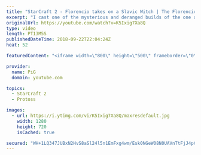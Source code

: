 ```yaml
---
title: "StarCraft 2 - Florencio takes on a Slavic Witch | The Florencio Files #22"
excerpt: "I cast one of the mysterious and deranged builds of the one and only Florencio, the dude that invented the proxy nexus recall rush -- Watch live at https://www.twitch.tv/x5_pig"
originalUrl: https://youtube.com/watch?v=K5Ixig7Xa8Q
type: video
length: PT13M5S
publishedDateTime: 2018-09-22T22:04:24Z
heat: 52

featuredContent: "<iframe width=\"800\" height=\"500\" frameborder=\"0\" src=\"https://www.youtube.com/embed/K5Ixig7Xa8Q\" allow=\"accelerometer; autoplay; encrypted-media; gyroscope; picture-in-picture\" allowfullscreen></iframe>"

provider:
  name: PiG
  domain: youtube.com

topics:
  - StarCraft 2
  - Protoss

images:
  - url: https://i.ytimg.com/vi/K5Ixig7Xa8Q/maxresdefault.jpg
    width: 1280
    height: 720
    isCached: true

secured: "WH+1LQ347JUBxN2HvS8aSl24l5n1EmFxg4wm/Esk0NGeW08N0UAVnTtFjJ4pCnU3fDUZvlbx6E6GJ2uMz02dSeFbd8EfaqM53Hv5+ULBoI8+R/EItoLI6eCB7Jk9yA2BoS/haoSNlAtLLu1gEm5esIkQv614aTNOA/opoHfqh2bKwb3usuvGbd4rIRJ9TTkJ4pgY+BdtMgvU2ObUTCtAKKtX1b/8ZU2pEmtTLRiZg/7JO6+0pQDaNFzyZvSd+4Nx+6wz4kqlpxy+whnFkW89viR6oElCm3hptZY+0+XnkYPVceZ9QnZunhraSfHbfKaYv6OyWqJ0ILTaZiL9QNCOrJcqRCxMfR6v2wExXCXFCrR8co4gzlffu09pW+oZTnri1S0YDW77tEiDMvG58fg7dVG6D8famnlxDf0g+A22Wlw=;JcLxUP1lC8qsaFiZ7g+xIA=="
---
```


